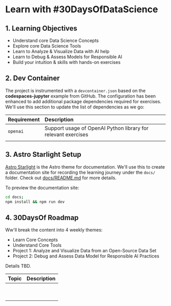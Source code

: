 # Learn with #30DaysOfDataScience

## 1. Learning Objectives

- Understand core Data Science Concepts
- Explore core Data Science Tools
- Learn to Analyze & Visualize Data with AI help
- Learn to Debug & Assess Models for Responsible AI
- Build your intuition & skills with hands-on exercises

## 2. Dev Container

The project is instrumented with a `devcontainer.json` based on the **codespaces-jupyter** example from GitHub. The configuration has been enhanced to add additional package dependencies required for exercises. We'll use this section to update the list of dependencies as we go:

| Requirement | Description |
|:---|:---|
| `openai` | Support usage of OpenAI Python library for relevant exercises |
| | |


## 3. Astro Starlight Setup

[Astro Starlight](https://starlight.astro.build/getting-started/) is the Astro theme for documentation. We'll use this to create a documentation site for recording the learning journey under the `docs/` folder. Check out [docs/README.md](./docs/README.md) for more details.

To preview the documentation site:
```bash
cd docs;
npm install && npm run dev
```

## 4. 30DaysOf Roadmap

Ww'll break the content into 4 weekly themes:
 - Learn Core Concepts
 - Understand Core Tools
 - Project 1: Analyze and Visualize Data from an Open-Source Data Set
 - Project 2: Debug and Assess Data Model for Responsible AI Practices

Details TBD.

| Topic | Description |
|:---|:---|
| | |
| | |
| | |
| | |
| | |
| | |
| | |
| | |
| | |
